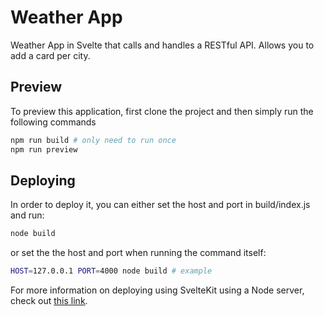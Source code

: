 # Weather App

Weather App in Svelte that calls and handles a RESTful API.
Allows you to add a card per city.

## Preview

To preview this application, first clone the project and then simply run the following commands

```bash
npm run build # only need to run once
npm run preview
```

## Deploying

In order to deploy it, you can either set the host and port in build/index.js and run:

```bash
node build
```

or set the the host and port when running the command itself:

```bash
HOST=127.0.0.1 PORT=4000 node build # example
```

For more information on deploying using SvelteKit using a Node server, check out [this link](https://kit.svelte.dev/docs/adapter-node#deploying).
